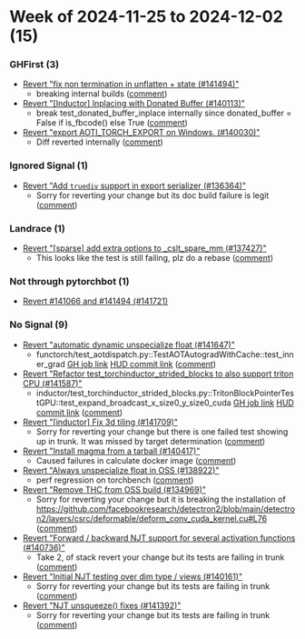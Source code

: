 # Week of 2024-11-25 to 2024-12-02 (15)

### GHFirst (3)

- [Revert "fix non termination in unflatten + state (#141494)"](https://github.com/pytorch/pytorch/commit/8c90a9a03073ae42da96b8db18ebe3b8279487c4)
  - breaking internal builds ([comment](https://github.com/pytorch/pytorch/pull/141494#issuecomment-2504639230))
- [Revert "[Inductor] Inplacing with Donated Buffer (#140113)"](https://github.com/pytorch/pytorch/commit/65dbd5cc2dae91a09aba8558ebfdf2d7e49f585c)
  - break test_donated_buffer_inplace internally since donated_buffer = False if is_fbcode() else True ([comment](https://github.com/pytorch/pytorch/pull/140113#issuecomment-2501954300))
- [Revert "export AOTI_TORCH_EXPORT on Windows. (#140030)"](https://github.com/pytorch/pytorch/commit/2325749a89723a6c77c3ec260b87585c41819bf1)
  - Diff reverted internally ([comment](https://github.com/pytorch/pytorch/pull/140030#issuecomment-2498670406))

### Ignored Signal (1)

- [Revert "Add `truediv` support in export serializer (#136364)"](https://github.com/pytorch/pytorch/commit/6e61ff4fd31703ef4488ec84910eb420d858a1c4)
  - Sorry for reverting your change but its doc build failure is legit ([comment](https://github.com/pytorch/pytorch/pull/136364#issuecomment-2502620732))

### Landrace (1)

- [Revert "[sparse] add extra options to _cslt_spare_mm (#137427)"](https://github.com/pytorch/pytorch/commit/5318bf8baf19fecda365c185cd81196e3cfb08e3)
  - This looks like the test is still failing, plz do a rebase ([comment](https://github.com/pytorch/pytorch/pull/137427#issuecomment-2499918590))

### Not through pytorchbot (1)

- [Revert #141066 and #141494 (#141721)](https://github.com/pytorch/pytorch/commit/09a3eddc071f21acd525b6e7074476bede126325)

### No Signal (9)

- [Revert "automatic dynamic unspecialize float (#141647)"](https://github.com/pytorch/pytorch/commit/9e98b3d73c7b59d59c6f277ddd5e4f5637370004)
  - functorch/test_aotdispatch.py::TestAOTAutogradWithCache::test_inner_grad [GH job link](https://github.com/pytorch/pytorch/actions/runs/12080983316/job/33697901875) [HUD commit link](https://hud.pytorch.org/pytorch/pytorch/commit/1a32daeb17cd56601c60cb4000a4ef75120af37f) ([comment](https://github.com/pytorch/pytorch/pull/141647#issuecomment-2507980876))
- [Revert "Refactor test_torchinductor_strided_blocks to also support triton CPU (#141587)"](https://github.com/pytorch/pytorch/commit/d08bd6d6278df25ec046c31b32ea7b8a189de7f9)
  - inductor/test_torchinductor_strided_blocks.py::TritonBlockPointerTestGPU::test_expand_broadcast_x_size0_y_size0_cuda [GH job link](https://github.com/pytorch/pytorch/actions/runs/12072823884/job/33669367764) [HUD commit link](https://hud.pytorch.org/pytorch/pytorch/commit/8a3317cd41d0442d13090932ae5548e7b9fe45bd) ([comment](https://github.com/pytorch/pytorch/pull/141587#issuecomment-2506690095))
- [Revert "[inductor] Fix 3d tiling (#141709)"](https://github.com/pytorch/pytorch/commit/b33f77057433d277e9637f0b3a87dfba186674e1)
  - Sorry for reverting your change but there is one failed test showing up in trunk.  It was missed by target determination ([comment](https://github.com/pytorch/pytorch/pull/141709#issuecomment-2505213481))
- [Revert "Install magma from a tarball (#140417)"](https://github.com/pytorch/pytorch/commit/fea771dcce8508c5d71755da65d1b97d6da13475)
  - Caused failures in calculate docker image ([comment](https://github.com/pytorch/pytorch/pull/140417#issuecomment-2504968996))
- [Revert "Always unspecialize float in OSS (#138922)"](https://github.com/pytorch/pytorch/commit/ad37afd590aa8bcc7c53679684ff39bfff4a345f)
  - perf regression on torchbench ([comment](https://github.com/pytorch/pytorch/pull/138922#issuecomment-2499277511))
- [Revert "Remove THC from OSS build (#134969)"](https://github.com/pytorch/pytorch/commit/964655bf0c4312c7da3cf9dcc7ae565952408628)
  - Sorry for reverting your change but it is breaking the installation of https://github.com/facebookresearch/detectron2/blob/main/detectron2/layers/csrc/deformable/deform_conv_cuda_kernel.cu#L76 ([comment](https://github.com/pytorch/pytorch/pull/134969#issuecomment-2499275378))
- [Revert "Forward / backward NJT support for several activation functions (#140736)"](https://github.com/pytorch/pytorch/commit/cffeb83f15b2df96761cf1c693e27a74f9f7a2cd)
  - Take 2, of stack revert your change but its tests are failing in trunk ([comment](https://github.com/pytorch/pytorch/pull/140736#issuecomment-2498479702))
- [Revert "Initial NJT testing over dim type / views (#140161)"](https://github.com/pytorch/pytorch/commit/e0f9ec4a251bd94e99cf06843550ce7215a62bd6)
  - Sorry for reverting your change but its tests are failing in trunk ([comment](https://github.com/pytorch/pytorch/pull/140736#issuecomment-2498358652))
- [Revert "NJT unsqueeze() fixes (#141392)"](https://github.com/pytorch/pytorch/commit/58727b6f5f1e4804006e8fdfeb89019ace118927)
  - Sorry for reverting your change but its tests are failing in trunk ([comment](https://github.com/pytorch/pytorch/pull/140736#issuecomment-2498358652))
